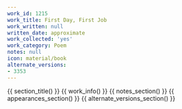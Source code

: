 ```yaml
---
work_id: 1215
work_title: First Day, First Job
work_written: null
written_date: approximate
work_collected: 'yes'
work_category: Poem
notes: null
icon: material/book
alternate_versions:
- 3353
---
```


{{ section_title() }}
{{ work_info() }}
{{ notes_section() }}
{{ appearances_section() }}
{{ alternate_versions_section() }}